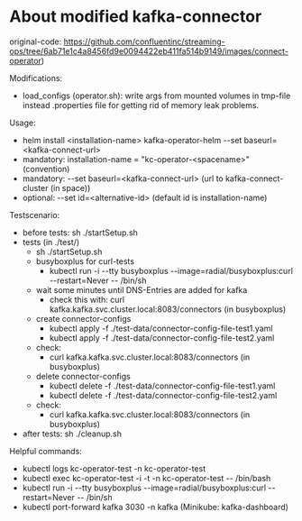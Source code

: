 # About modified kafka-connector

original-code: https://github.com/confluentinc/streaming-ops/tree/6ab71e1c4a8456fd9e0094422eb411fa514b9149/images/connect-operator)

Modifications:
- load_configs (operator.sh): write args from mounted volumes in tmp-file instead .properties file for getting rid of memory leak problems.

Usage:
* helm install \<installation-name\> kafka-operator-helm --set baseurl=\<kafka-connect-url\>
* mandatory: installation-name = "kc-operator-\<spacename\>" (convention)
* mandatory: --set baseurl=\<kafka-connect-url\> (url to kafka-connect-cluster (in space))
* optional: --set id=\<alternative-id\> (default id is installation-name)

Testscenario:
* before tests: sh ./startSetup.sh
* tests (in ./test/)
    * sh ./startSetup.sh
    * busyboxplus for curl-tests
        * kubectl run -i --tty busyboxplus --image=radial/busyboxplus:curl --restart=Never -- /bin/sh
    * wait some minutes until DNS-Entries are added for kafka
        * check this with: curl kafka.kafka.svc.cluster.local:8083/connectors (in busyboxplus)
    * create connector-configs
        * kubectl apply -f ./test-data/connector-config-file-test1.yaml
        * kubectl apply -f ./test-data/connector-config-file-test2.yaml
    * check:
        * curl kafka.kafka.svc.cluster.local:8083/connectors (in busyboxplus)
    * delete connector-configs
        * kubectl delete -f ./test-data/connector-config-file-test1.yaml
        * kubectl delete -f ./test-data/connector-config-file-test2.yaml
    * check:
        * curl kafka.kafka.svc.cluster.local:8083/connectors (in busyboxplus)
* after tests: sh ./cleanup.sh

Helpful commands:
* kubectl logs kc-operator-test -n kc-operator-test
* kubectl exec kc-operator-test -i -t -n kc-operator-test -- /bin/bash
* kubectl run -i --tty busyboxplus --image=radial/busyboxplus:curl --restart=Never -- /bin/sh
* kubectl port-forward kafka 3030 -n kafka (Minikube: kafka-dashboard)